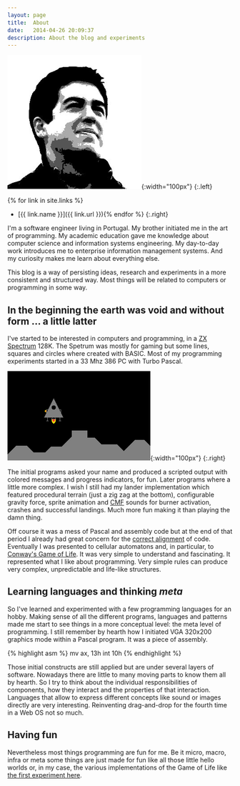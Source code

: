 ```yaml
---
layout: page
title:  About
date:   2014-04-26 20:09:37
description: About the blog and experiments
---
```


![m4ktub](/images/avatar.jpg){:width="100px"}
{:.left}

{% for link in site.links %}
  * [{{ link.name }}]({{ link.url }}){% endfor %}
{:.right}

I'm a software engineer living in Portugal. My brother initiated me in the art
of programming. My academic education gave me knowledge about computer science
and information systems engineering. My day-to-day work introduces me to
enterprise information management systems. And my curiosity makes me learn about
everything else.

This blog is a way of persisting ideas, research and experiments in a more
consistent and structured way. Most things will be related to computers or
programming in some way.

In the beginning the earth was void and without form ... a little latter
------------------------------------------------------------------------

I've started to be interested in computers and programming, in a
[ZX Spectrum][zx] 128K. The Spetrum was mostly for gaming but some lines,
squares and circles where created with BASIC. Most of my programming experiments
started in a 33 Mhz 386 PC with Turbo Pascal.

![Amazing Graphics!](/images/about-lander.png){:width="100px"}
{:.right}

The initial programs asked your name and produced a scripted output with colored
messages and progress indicators, for fun. Later programs where a little more
complex. I wish I still had my lander implementation which featured procedural
terrain (just a zig zag at the bottom), configurable gravity force, sprite
animation and [CMF][cmf] sounds for burner activation, crashes and successful
landings. Much more fun making it than playing the damn thing.

Off course it was a mess of Pascal and assembly code but at the end of that
period I already had great concern for the [correct alignment][xkcd276] of
code. Eventually I was presented to cellular automatons and, in particular, to
[Conway's Game of Life][cgol]. It was very simple to understand and
fascinating. It represented what I like about programming. Very simple rules can
produce very complex, unpredictable and life-like structures.

Learning languages and thinking *meta*
--------------------------------------

So I've learned and experimented with a few programming languages for an hobby.
Making sense of all the different programs, languages and patterns made me start
to see things in a more conceptual level: the meta level of programming. I still
remember by hearth how I initiated VGA 320x200 graphics mode within a Pascal
program. It was a piece of assembly.

{% highlight asm %}
mv  ax, 13h
int 10h
{% endhighlight %}

Those initial constructs are still applied but are under several layers of
software. Nowadays there are little to many moving parts to know them all by
hearth. So I try to think about the individual responsibilities of components,
how they interact and the properties of that interaction. Languages that allow
to express different concepts like sound or images directly are very
interesting. Reinventing drag-and-drop for the fourth time in a Web OS not so
much.

Having fun
----------

Nevertheless most things programming are fun for me. Be it micro, macro, infra
or meta some things are just made for fun like all those little hello worlds or,
in my case, the various implementations of the Game of Life like
[the first experiment here][m4kgol].

[zx]: http://en.wikipedia.org/wiki/ZX_Spectrum
[matrix]: http://en.wikipedia.org/wiki/Matrix_digital_rain
[cmf]: http://en.wikipedia.org/wiki/Creative_Music_File
[xkcd276]: https://xkcd.com/276/
[cgol]: http://en.wikipedia.org/wiki/Conway's_Game_of_Life
[m4kgol]: /experiments/game-of-life

